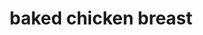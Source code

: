---
servings:
notes: |-
  * 15 minutes to brine
  * 10 minutes to prep
  * 15 minutes to cook
  * 10 minutes to rest
directions: >-
  1. To brine your chicken breasts fill a large bowl with 1 quart of warm water and 1/4 cup kosher salt.
  2. Stir to combine until most of the salt is absorbed.
  3. Add the chicken breasts and let them sit in the mixture to brine for 15 minutes. or you can also also cover the bowl and refrigerate for up to 6 hours.
  4. Remove the chicken breasts from the brine rinse them with cold water then pat them dry with some paper towels. (however if the chicken breasts you purchased have already been pre-brined in a sodium solution skip this step.)
  5. Preheat oven to 450°f.
  6. Place the chicken breasts in a single layer in a large baking dish or roasting pan.
  7. Brush on both sides (turning once) evenly with the melted butter or olive oil.
  8. In a separate small bowl whisk the salt pepper garlic powder and paprika until combined, then sprinkle the mixture evenly over the chicken on both sides.
  9. Bake for 15-18 minutes, or until the chicken is cooked through and no longer pink. (I recommend using a cooking thermometer to know exactly when it is fully cooked; in the thickest part of the breast it should be 165°f)
  10. If you want the chicken to be a little bit browned and crispier on top you can turn the broiler on high for the final 3-5 minutes and broil the chicken until it is cooked through and golden on top. (Keep a close eyon the chicken so that it does not overcook and/or burn.)
  11. Once the chicken is cooked remove the pan from the oven transfer the chicken to a clean plate and loosely tent the plate with aluminum foil.
  12. Let the chicken rest for at least 5-10 minutes.
  13. Serve warm, or refrigerate in a sealed container for up to 3 days or freeze for up to 3 months.
ingredients: |-
  * 4 boneless skinless chicken breasts pounded to even thickness and brined in saltwater (*see easy instructions below)
  * 1 tablespoon melted butter or olive oil
  * 1 teaspoon kosher salt
  * 1/2 teaspoon freshly-cracked black pepper
  * 1/2 teaspoon garlic powder
  * 1/2 teaspoon paprika (i prefer smoked paprika)
rating: 4
ease: easy
category: main course
href: 'https: //www.gimmesomeoven.com/baked-chicken-breast/#tasty-recipes-60192'
totalTime: 50 mins
cookTime:
prepTime:
title: baked chicken breast
path: /baked-chicken-breast
---